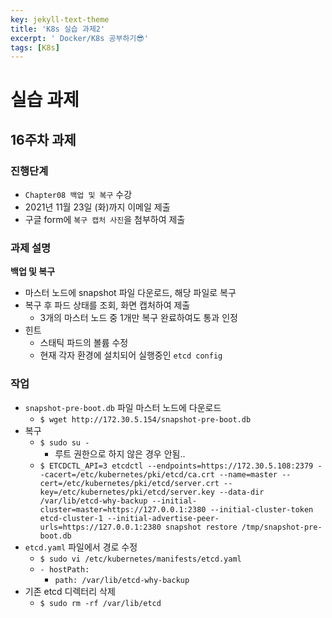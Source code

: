 ```yaml
---
key: jekyll-text-theme
title: 'K8s 실습 과제2'
excerpt: ' Docker/K8s 공부하기😎'
tags: [K8s]
---
```



# 실습 과제

## 16주차 과제

### 진행단계
* `Chapter08 백업 및 복구` 수강
* 2021년 11월 23일 (화)까지 이메일 제출
* 구글 form에 `복구 캡처 사진`을 첨부하여 제출


### 과제 설명

**백업 및 복구**

* 마스터 노드에 snapshot 파일 다운로드, 해당 파일로 복구
* 복구 후 파드 상태를 조회, 화면 캡처하여 제출
  * 3개의 마스터 노드 중 1개만 복구 완료하여도 통과 인정
* 힌트
  * 스태틱 파드의 볼륨 수정
  * 현재 각자 환경에 설치되어 실행중인 `etcd config`

### 작업

* `snapshot-pre-boot.db` 파일 마스터 노드에 다운로드
  * `$ wget http://172.30.5.154/snapshot-pre-boot.db`
* 복구
  * `$ sudo su -`
    * 루트 권한으로 하지 않은 경우 안됨..
  * `$ ETCDCTL_API=3 etcdctl --endpoints=https://172.30.5.108:2379 --cacert=/etc/kubernetes/pki/etcd/ca.crt --name=master --cert=/etc/kubernetes/pki/etcd/server.crt --key=/etc/kubernetes/pki/etcd/server.key --data-dir /var/lib/etcd-why-backup --initial-cluster=master=https://127.0.0.1:2380 --initial-cluster-token etcd-cluster-1 --initial-advertise-peer-urls=https://127.0.0.1:2380 snapshot restore /tmp/snapshot-pre-boot.db`
* `etcd.yaml` 파일에서 경로 수정
  * `$ sudo vi /etc/kubernetes/manifests/etcd.yaml`
  * `- hostPath:`
    * `path: /var/lib/etcd-why-backup`
* 기존 etcd 디렉터리 삭제
  * `$ sudo rm -rf /var/lib/etcd`